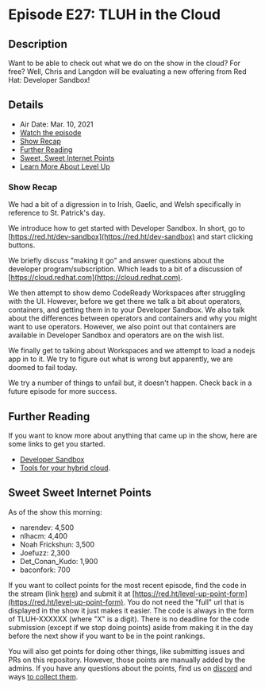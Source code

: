 # Episode E27: TLUH in the Cloud

## Description

Want to be able to check out what we do on the show in the cloud? For free? Well, Chris and Langdon will be evaluating a new offering from Red Hat: Developer Sandbox!

## Details

* Air Date: Mar. 10, 2021
* [Watch the episode](https://www.youtube.com/watch?v=8sM4Rrlyb5A)
* [Show Recap](#show-recap)
* [Further Reading](#further-reading)
* [Sweet, Sweet Internet Points](#sweet-sweet-internet-points)
* [Learn More About Level Up](https://red.ht/leveluphour)

### Show Recap

We had a bit of a digression in to Irish, Gaelic, and Welsh specifically in reference to St. Patrick's day.

We introduce how to get started with Developer Sandbox.
In short, go to [https://red.ht/dev-sandbox](https://red.ht/dev-sandbox) and start clicking buttons.

We briefly discuss "making it go" and answer questions about the developer program/subscription.
Which leads to a bit of a discussion of [https://cloud.redhat.com](https://cloud.redhat.com).

We then attempt to show demo CodeReady Workspaces after struggling with the UI.
However, before we get there we talk a bit about operators, containers, and getting them in to your Developer Sandbox.
We also talk about the differences between operators and containers and why you might want to use operators.
However, we also point out that containers are available in Developer Sandbox and operators are on the wish list.

We finally get to talking about Workspaces and we attempt to load a nodejs app in to it.
We try to figure out what is wrong but apparently, we are doomed to fail today.

We try a number of things to unfail but, it doesn't happen.
Check back in a future episode for more success.

## Further Reading

If you want to know more about anything that came up in the show, here are some links to get you started.

* [Developer Sandbox](https://red.ht/dev-sandbox)
* [Tools for your hybrid cloud](https://cloud.redhat.com).

## Sweet Sweet Internet Points

As of the show this morning:

* narendev:          4,500
* nlhacm:            4,400
* Noah Frickshun:    3,500
* Joefuzz:           2,300
* Det_Conan_Kudo:    1,900
* baconfork:           700

If you want to collect points for the most recent episode, find the code in the stream (link [here](#details)) and submit it at [https://red.ht/level-up-point-form](https://red.ht/level-up-point-form).
You do not need the "full" url that is displayed in the show it just makes it easier.
The code is always in the form of TLUH-XXXXXX (where "X" is a digit).
There is no deadline for the code submission (except if we stop doing points) aside from making it in the day before the next show if you want to be in the point rankings.

You will also get points for doing other things, like submitting issues and PRs on this repository.
However, those points are manually added by the admins.
If you have any questions about the points, find us on [discord](https://discord.gg/5VMVGJt) and ways [to collect them](../activities.md).
